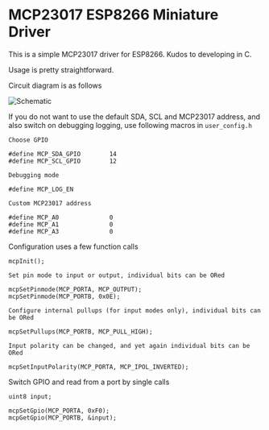 # MCP23017 ESP8266 Miniature Driver

This is a simple MCP23017 driver for ESP8266. Kudos to developing in C.

Usage is pretty straightforward.

Circuit diagram is as follows

![Schematic](https://github.com/forkachild/MCP23017-ESP8266-Driver/raw/master/schematic.png)

If you do not want to use the default SDA, SCL and MCP23017 address, and also switch on debugging logging, use following macros in `user_config.h`

	Choose GPIO
    
    #define MCP_SDA_GPIO		14
    #define MCP_SCL_GPIO		12
    
    Debugging mode
    
    #define MCP_LOG_EN
    
    Custom MCP23017 address
    
    #define MCP_A0				0
    #define MCP_A1				0
    #define MCP_A3				0

Configuration uses a few function calls

	mcpInit();
    
    Set pin mode to input or output, individual bits can be ORed
    
    mcpSetPinmode(MCP_PORTA, MCP_OUTPUT);
    mcpSetPinmode(MCP_PORTB, 0x0E);
    
    Configure internal pullups (for input modes only), individual bits can be ORed
    
    mcpSetPullups(MCP_PORTB, MCP_PULL_HIGH);
    
    Input polarity can be changed, and yet again individual bits can be ORed
    
    mcpSetInputPolarity(MCP_PORTA, MCP_IPOL_INVERTED);
    
Switch GPIO and read from a port by single calls

	uint8 input;
    
	mcpSetGpio(MCP_PORTA, 0xF0);
    mcpGetGpio(MCP_PORTB, &input);